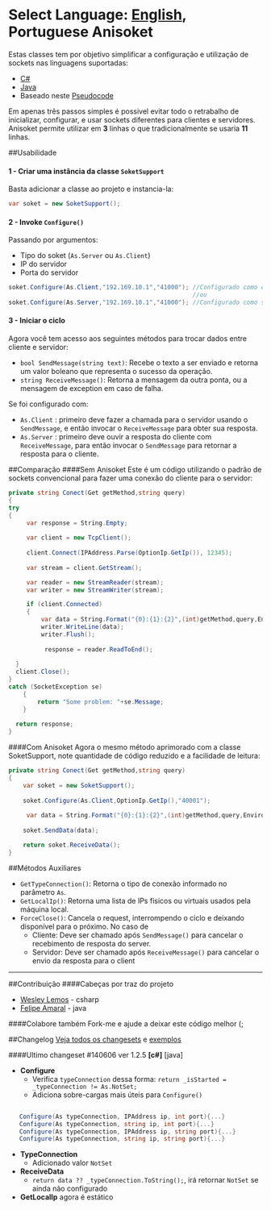 Select Language: [English](https://github.com/AnisanWesley/Anisoket/blob/master/README.md), **Portuguese**
Anisoket
========

Estas classes tem por objetivo simplificar a configuração e utilização de sockets nas linguagens suportadas:
* [C#](https://github.com/AnisanWesley/Anisoket/blob/master/src/csharp/SoketSupport.cs)
* [Java](https://github.com/AnisanWesley/Anisoket/blob/master/src/java/SoketSupport.java)
* Baseado neste [Pseudocode](https://github.com/AnisanWesley/Anisoket/blob/master/src/pseudo-code/SoketSupport.pc)
 
Em apenas três passos simples é possivel evitar todo o retrabalho de inicializar, configurar, e usar sockets diferentes para clientes e servidores.
Anisoket permite utilizar em **3** linhas o que tradicionalmente se usaria **11** linhas.

##Usabilidade


#### 1 - Criar uma instância da classe `SoketSupport`
Basta adicionar a classe ao projeto e instancia-la:
```csharp
var soket = new SoketSupport();
```

#### 2 - Invoke `Configure()` 
Passando por argumentos:
* Tipo do soket (`As.Server` ou `As.Client`)
* IP do servidor
* Porta do servidor

```csharp
soket.Configure(As.Client,"192.169.10.1","41000"); //Configurado como cliente
                                                   //ou
soket.Configure(As.Server,"192.169.10.1","41000"); //Configurado como servidor
```
#### 3 - Iniciar o ciclo
Agora você tem acesso aos seguintes métodos para trocar dados entre cliente e servidor:
* `bool SendMessage(string text)`: Recebe o texto a ser enviado e retorna um valor boleano que representa o sucesso da operação.
* `string ReceiveMessage()`: Retorna a mensagem da outra ponta, ou a mensagem de exception em caso de falha.

Se foi configurado com:
* `As.Client` : primeiro deve fazer a chamada para o servidor usando o `SendMessage`, e então invocar o `ReceiveMessage` para obter sua resposta.
* `As.Server` : primeiro deve ouvir a resposta do cliente com `ReceiveMessage`, para então invocar o `SendMessage` para retornar a resposta para o cliente.

##Comparação
####Sem Anisoket 
Este é um código utilizando o padrão de sockets convencional para fazer uma conexão do cliente para o servidor:

```csharp
private string Conect(Get getMethod,string query)
{
try
{
     var response = String.Empty;
 
     var client = new TcpClient();
 
     client.Connect(IPAddress.Parse(OptionIp.GetIp()), 12345);
      
     var stream = client.GetStream();

     var reader = new StreamReader(stream);
     var writer = new StreamWriter(stream);

     if (client.Connected)
     {
         var data = String.Format("{0}:{1}:{2}",(int)getMethod,query,Environment.MachineName)
         writer.WriteLine(data);
         writer.Flush();
 
          response = reader.ReadToEnd();
                
  }
  client.Close();
}
catch (SocketException se)
    {
        return "Some problem: "+se.Message;
    }
  
  return response;
}
```
####Com Anisoket
Agora o mesmo método aprimorado com a classe SoketSupport, note quantidade de código reduzido e a facilidade de leitura:

```csharp
private string Conect(Get getMethod,string query)
{
    var soket = new SoketSupport();
                
    soket.Configure(As.Client,OptionIp.GetIp(),"40001");
             
     var data = String.Format("{0}:{1}:{2}",(int)getMethod,query,Environment.MachineName)
             
    soket.SendData(data);

    return soket.ReceiveData();
}
```
##Métodos Auxiliares
* `GetTypeConnection()`: Retorna o tipo de conexão informado no parâmetro `As`.
* `GetLocalIp()`: Retorna uma lista de IPs fisicos ou virtuais usados pela máquina local.
* `ForceClose()`: Cancela o request, interrompendo o ciclo e deixando disponível para o próximo. No caso de
  * Cliente: Deve ser chamado após `SendMessage()` para cancelar o recebimento de resposta do server.
  * Servidor: Deve ser chamado após `ReceiveMessage()` para cancelar o envio da resposta para o client

---
##Contribuição
####Cabeças por traz do projeto

* [Wesley Lemos](https://github.com/AnisanWesley) - csharp
* [Felipe Amaral](https://github.com/furflez) - java
 
####Colabore também
Fork-me e ajude a deixar este código melhor (;

##Changelog
[Veja todos os changesets](https://github.com/AnisanWesley/Anisoket/blob/master/Changelog.md) e [exemplos](https://github.com/AnisanWesley/Anisoket/tree/master/samples)

####Ultimo changeset #140606 ver 1.2.5
**[c#]** [java]

* **Configure**
   * Verifica `typeConnection` dessa forma: `return _isStarted = _typeConnection != As.NotSet;`
   * Adiciona sobre-cargas mais úteis para `Configure()`
````csharp

   Configure(As typeConnection, IPAddress ip, int port){...}
   Configure(As typeConnection, string ip, int port){...}
   Configure(As typeConnection, IPAddress ip, string port){...}
   Configure(As typeConnection, string ip, string port){...}
````
* **TypeConnection**
   * Adicionado valor `NotSet` 
* **ReceiveData** 
   * `return data ?? _typeConnection.ToString();`, irá retornar `NotSet` se ainda não configurado
* **GetLocalIp** agora é estático
